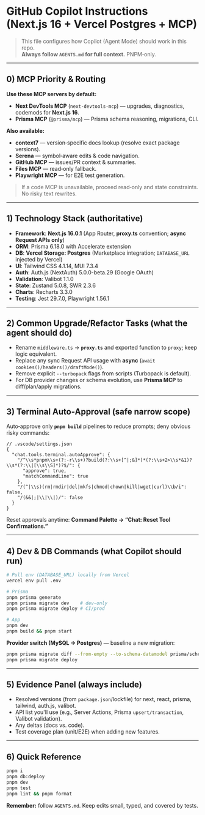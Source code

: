 # GitHub Copilot Instructions (Next.js 16 + Vercel Postgres + MCP)

> This file configures how Copilot (Agent Mode) should work in this repo.  
> **Always follow `AGENTS.md` for full context.** PNPM‑only.

---

## 0) MCP Priority & Routing

**Use these MCP servers by default:**

- **Next DevTools MCP** (`next-devtools-mcp`) — upgrades, diagnostics, codemods for **Next.js 16**.  
- **Prisma MCP** (`@prisma/mcp`) — Prisma schema reasoning, migrations, CLI.

**Also available:**  
- **context7** — version‑specific docs lookup (resolve exact package versions).  
- **Serena** — symbol‑aware edits & code navigation.  
- **GitHub MCP** — issues/PR context & summaries.  
- **Files MCP** — read‑only fallback.
- **Playwright MCP** — for E2E test generation.
> If a code MCP is unavailable, proceed read‑only and state constraints. No risky text rewrites.

---

## 1) Technology Stack (authoritative)

- **Framework**: **Next.js 16.0.1** (App Router, **proxy.ts** convention; **async Request APIs only**)  
- **ORM**: Prisma 6.18.0 with Accelerate extension
- **DB**: **Vercel Storage: Postgres** (Marketplace integration; `DATABASE_URL` injected by Vercel)  
- **UI**: Tailwind CSS 4.1.14, MUI 7.3.4
- **Auth**: Auth.js (NextAuth) 5.0.0-beta.29 (Google OAuth)
- **Validation**: Valibot 1.1.0
- **State**: Zustand 5.0.8, SWR 2.3.6
- **Charts**: Recharts 3.3.0
- **Testing**: Jest 29.7.0, Playwright 1.56.1

---

## 2) Common Upgrade/Refactor Tasks (what the agent should do)

- Rename `middleware.ts` → **`proxy.ts`** and exported function to `proxy`; keep logic equivalent.  
- Replace any sync Request API usage with **async** (`await cookies()/headers()/draftMode()`).  
- Remove explicit `--turbopack` flags from scripts (Turbopack is default).  
- For DB provider changes or schema evolution, use **Prisma MCP** to diff/plan/apply migrations.

---

## 3) Terminal Auto‑Approval (safe narrow scope)

Auto‑approve only **`pnpm build`** pipelines to reduce prompts; deny obvious risky commands:

```jsonc
// .vscode/settings.json
{
  "chat.tools.terminal.autoApprove": {
    "/^\\s*pnpm\\s+(?:-r\\s+)?build(?:\\s+[^|;&]*)*(?:\\s+2>\\s*&1)?\\s*(?:\\|[\\s\\S]*)?$/": {
      "approve": true,
      "matchCommandLine": true
    },
    "/(^|\\s)(rm|rmdir|del|mkfs|chmod|chown|kill|wget|curl)\\b/i": false,
    "/(&&|;|\\|\\|)/": false
  }
}
```

Reset approvals anytime: **Command Palette → “Chat: Reset Tool Confirmations.”**

---

## 4) Dev & DB Commands (what Copilot should run)

```bash
# Pull env (DATABASE_URL) locally from Vercel
vercel env pull .env

# Prisma
pnpm prisma generate
pnpm prisma migrate dev    # dev‑only
pnpm prisma migrate deploy # CI/prod

# App
pnpm dev
pnpm build && pnpm start
```

**Provider switch (MySQL → Postgres)** — baseline a new migration:

```bash
pnpm prisma migrate diff --from-empty --to-schema-datamodel prisma/schema.prisma --script > prisma/migrations/0001_init.sql
pnpm prisma migrate deploy
```

---

## 5) Evidence Panel (always include)

- Resolved versions (from `package.json`/lockfile) for next, react, prisma, tailwind, auth.js, valibot.  
- API list you'll use (e.g., Server Actions, Prisma `upsert/transaction`, Valibot validation).  
- Any deltas (docs vs. code).
- Test coverage plan (unit/E2E) when adding new features.

---

## 6) Quick Reference

```bash
pnpm i
pnpm db:deploy
pnpm dev
pnpm test
pnpm lint && pnpm format
```

**Remember:** follow `AGENTS.md`. Keep edits small, typed, and covered by tests.
